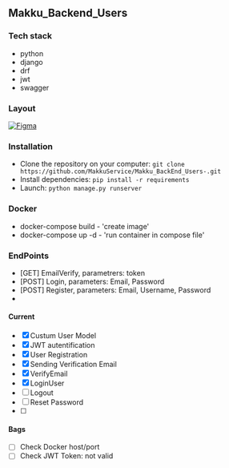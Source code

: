 ## Makku_Backend_Users

### Tech stack
- python
- django
- drf
- jwt
- swagger

### Layout

[![Figma](https://img.shields.io/badge/-Figma-black?style=flat-square&logo=figma)](https://www.figma.com/file/K6vy2Ewmb2hSN9bxOFnNGk/makku?node-id=1%3A2&t=JR3orsm7mB3LZErE-0)

### Installation

- Clone the repository on your computer: `git clone https://github.com/MakkuService/Makku_BackEnd_Users-.git`
- Install dependencies: `pip install -r requirements`
- Launch: `python manage.py runserver`

### Docker

- docker-compose build - 'create image'
- docker-compose up -d - 'run container in compose file'

### EndPoints

- [GET] EmailVerify, parametrers: token
- [POST] Login, parameters: Email, Password
- [POST] Register, parameters: Email, Username, Password
- 

#### Current 
- [X] Custum User Model
- [X] JWT autentification
- [X] User Registration
- [X] Sending Verification Email
- [X] VerifyEmail
- [X] LoginUser
- [ ] Logout
- [ ] Reset Password
- [ ] 

#### Bags
- [ ] Check Docker host/port
- [ ] Check JWT Token: not valid
